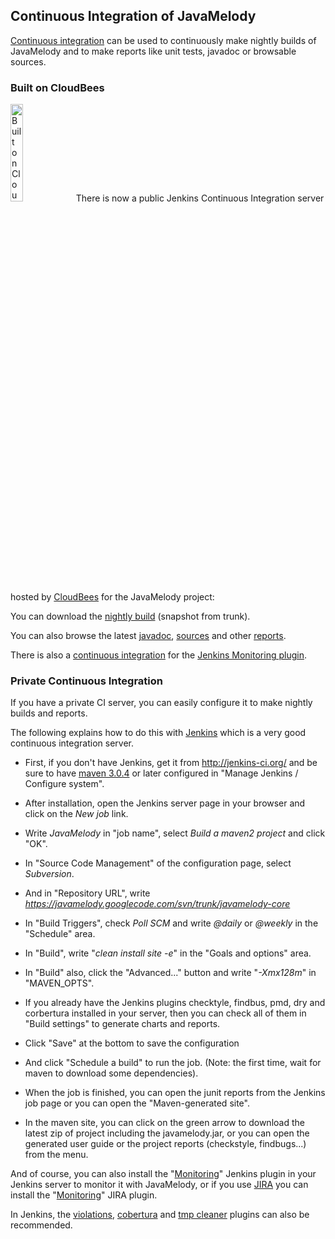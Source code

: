 ## Continuous Integration of JavaMelody ##

[Continuous integration](http://en.wikipedia.org/wiki/Continuous_integration) can be used to continuously make nightly builds of JavaMelody and to make reports like unit tests, javadoc or browsable sources.

### Built on CloudBees ###

<a href='http://www.cloudbees.com/'><img src='http://javamelody.googlecode.com/svn/trunk/javamelody-core/src/site/resources/images/Button-Built-on-CB-1.png' alt='Built on CloudBees' width='20%' /></a>
There is now a public Jenkins Continuous Integration server hosted by [CloudBees](http://www.cloudbees.com) for the JavaMelody project:

You can download the [nightly build](https://javamelody.ci.cloudbees.com/job/javamelody/) (snapshot from trunk).

You can also browse the latest [javadoc](https://javamelody.ci.cloudbees.com/job/javamelody/site/apidocs/index.html), [sources](https://javamelody.ci.cloudbees.com/job/javamelody/site/xref/index.html) and other [reports](https://javamelody.ci.cloudbees.com/job/javamelody/).

There is also a [continuous integration](https://javamelody.ci.cloudbees.com/job/jenkins%20plugin/) for the [Jenkins Monitoring plugin](https://wiki.jenkins-ci.org/display/JENKINS/Monitoring).

### Private Continuous Integration ###

If you have a private CI server, you can easily configure it to make nightly builds and reports.

The following explains how to do this with [Jenkins](http://jenkins-ci.org/) which is a very good continuous integration server.

  * First, if you don't have Jenkins, get it from http://jenkins-ci.org/ and be sure to have [maven 3.0.4](http://maven.apache.org) or later configured in "Manage Jenkins / Configure system".
  * After installation, open the Jenkins server page in your browser and click on the _New job_ link.
  * Write _JavaMelody_ in "job name", select _Build a maven2 project_ and click "OK".
  * In "Source Code Management" of the configuration page, select _Subversion_.
  * And in "Repository URL", write _https://javamelody.googlecode.com/svn/trunk/javamelody-core_
  * In "Build Triggers", check _Poll SCM_ and write _@daily_ or _@weekly_ in the "Schedule" area.
  * In "Build", write "_clean install site -e_" in the "Goals and options" area.
  * In "Build" also, click the "Advanced..." button and write "_-Xmx128m_" in "MAVEN\_OPTS".

  * If you already have the Jenkins plugins checktyle, findbus, pmd, dry and corbertura installed in your server, then you can check all of them in "Build settings" to generate charts and reports.
  * Click "Save" at the bottom to save the configuration
  * And click "Schedule a build" to run the job. (Note: the first time, wait for maven to download some dependencies).

  * When the job is finished, you can open the junit reports from the Jenkins job page or you can open the "Maven-generated site".
  * In the maven site, you can click on the green arrow to download the latest zip of project including the javamelody.jar, or you can open the generated user guide or the project reports (checkstyle, findbugs...) from the menu.

And of course, you can also install the "[Monitoring](http://wiki.jenkins-ci.org/display/Jenkins/Monitoring)" Jenkins plugin in your Jenkins server to monitor it with JavaMelody, or if you use [JIRA](http://www.atlassian.com/software/jira/) you can install the "[Monitoring](https://plugins.atlassian.com/plugins/net.bull.javamelody)" JIRA plugin.

In Jenkins, the [violations](http://wiki.jenkins-ci.org/display/JENKINS/Violations), [cobertura](http://wiki.jenkins-ci.org/display/JENKINS/Cobertura+Plugin) and [tmp cleaner](http://wiki.jenkins-ci.org/display/JENKINS/Tmp+Cleaner+Plugin) plugins can also be recommended.